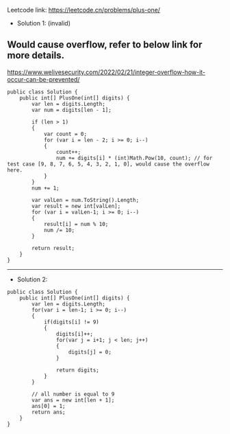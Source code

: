 Leetcode link: https://leetcode.cn/problems/plus-one/

- Solution 1: (invalid)
## Would cause overflow, refer to below link for more details.
https://www.welivesecurity.com/2022/02/21/integer-overflow-how-it-occur-can-be-prevented/ 
```
public class Solution {
    public int[] PlusOne(int[] digits) {
        var len = digits.Length;
        var num = digits[len - 1];

        if (len > 1)
        {
            var count = 0;
            for (var i = len - 2; i >= 0; i--)
            {
                count++;
                num += digits[i] * (int)Math.Pow(10, count); // for test case [9, 8, 7, 6, 5, 4, 3, 2, 1, 0], would cause the overflow here.
            }
        }
        num += 1;
        
        var valLen = num.ToString().Length;
        var result = new int[valLen];
        for (var i = valLen-1; i >= 0; i--)
        {
            result[i] = num % 10;
            num /= 10;
        }

        return result;
    }
}
```

---

- Solution 2:
```
public class Solution {
    public int[] PlusOne(int[] digits) {
        var len = digits.Length;
        for(var i = len-1; i >= 0; i--)
        {
            if(digits[i] != 9)
            {
                digits[i]++;
                for(var j = i+1; j < len; j++)
                {
                    digits[j] = 0;
                }
                
                return digits;
            }
        }

        // all number is equal to 9
        var ans = new int[len + 1];
        ans[0] = 1;
        return ans;
    }
}
```
